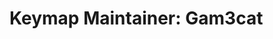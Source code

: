 Keymap Maintainer: Gam3cat
==============================================================================
